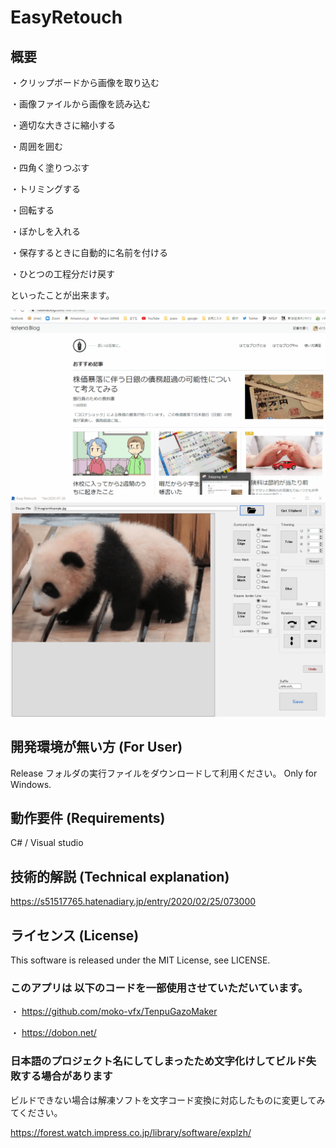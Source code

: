 # EasyRetouch

## 概要
・クリップボードから画像を取り込む

・画像ファイルから画像を読み込む

・適切な大きさに縮小する

・周囲を囲む

・四角く塗りつぶす

・トリミングする

・回転する

・ぼかしを入れる

・保存するときに自動的に名前を付ける

・ひとつの工程分だけ戻す

といったことが出来ます。

<img src="https://github.com/s51517765/EasyRetouch/blob/master/DemoMovie.gif">
<img src="https://github.com/s51517765/EasyRetouch/blob/master/DemoMovie2.gif">

## 開発環境が無い方 (For User)

Release フォルダの実行ファイルをダウンロードして利用ください。 Only for Windows.

## 動作要件 (Requirements)

C# / Visual studio

## 技術的解説 (Technical explanation)

https://s51517765.hatenadiary.jp/entry/2020/02/25/073000

## ライセンス (License)

This software is released under the MIT License, see LICENSE.

### このアプリは 以下のコードを一部使用させていただいています。
・ https://github.com/moko-vfx/TenpuGazoMaker 

・ https://dobon.net/

### 日本語のプロジェクト名にしてしまったため文字化けしてビルド失敗する場合があります

ビルドできない場合は解凍ソフトを文字コード変換に対応したものに変更してみてください。

https://forest.watch.impress.co.jp/library/software/explzh/
